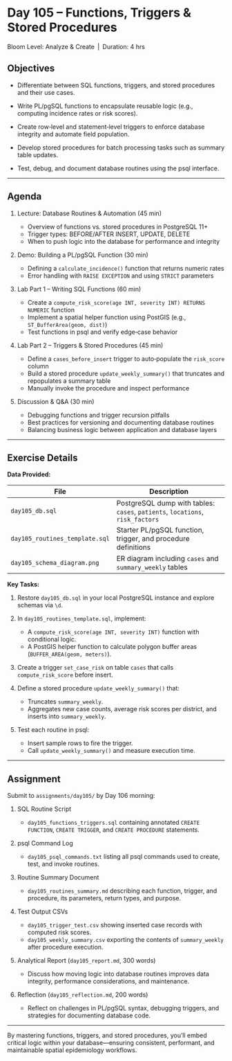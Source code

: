 # **Day 105 – Functions, Triggers & Stored Procedures**
  
Bloom Level: Analyze & Create | Duration: 4 hrs  

## Objectives  

- Differentiate between SQL functions, triggers, and stored procedures and their use cases.  

- Write PL/pgSQL functions to encapsulate reusable logic (e.g., computing incidence rates or risk scores).  

- Create row‐level and statement‐level triggers to enforce database integrity and automate field population.  

- Develop stored procedures for batch processing tasks such as summary table updates.  

- Test, debug, and document database routines using the psql interface.  

---  

## Agenda  

1. Lecture: Database Routines & Automation (45 min)  
   - Overview of functions vs. stored procedures in PostgreSQL 11+  
   - Trigger types: BEFORE/AFTER INSERT, UPDATE, DELETE  
   - When to push logic into the database for performance and integrity  

2. Demo: Building a PL/pgSQL Function (30 min)  
   - Defining a `calculate_incidence()` function that returns numeric rates  
   - Error handling with `RAISE EXCEPTION` and using `STRICT` parameters  

3. Lab Part 1 – Writing SQL Functions (60 min)  
   - Create a `compute_risk_score(age INT, severity INT) RETURNS NUMERIC` function  
   - Implement a spatial helper function using PostGIS (e.g., `ST_BufferArea(geom, dist)`)  
   - Test functions in psql and verify edge‐case behavior  

4. Lab Part 2 – Triggers & Stored Procedures (45 min)  
   - Define a `cases_before_insert` trigger to auto‐populate the `risk_score` column  
   - Build a stored procedure `update_weekly_summary()` that truncates and repopulates a summary table  
   - Manually invoke the procedure and inspect performance  

5. Discussion & Q&A (30 min)  
   - Debugging functions and trigger recursion pitfalls  
   - Best practices for versioning and documenting database routines  
   - Balancing business logic between application and database layers  

---  

## Exercise Details  

**Data Provided:**  

| File                      | Description                                                        |
|---------------------------|--------------------------------------------------------------------|
| `day105_db.sql`           | PostgreSQL dump with tables: `cases`, `patients`, `locations`, `risk_factors` |
| `day105_routines_template.sql` | Starter PL/pgSQL function, trigger, and procedure definitions     |
| `day105_schema_diagram.png`   | ER diagram including `cases` and `summary_weekly` tables           |

**Key Tasks:**  

1. Restore `day105_db.sql` in your local PostgreSQL instance and explore schemas via `\d`.  

2. In `day105_routines_template.sql`, implement:  
   - A `compute_risk_score(age INT, severity INT)` function with conditional logic.  
   - A PostGIS helper function to calculate polygon buffer areas (`BUFFER_AREA(geom, meters)`).  

3. Create a trigger `set_case_risk` on table `cases` that calls `compute_risk_score` before insert.  

4. Define a stored procedure `update_weekly_summary()` that:  
   - Truncates `summary_weekly`.  
   - Aggregates new case counts, average risk scores per district, and inserts into `summary_weekly`.  

5. Test each routine in psql:  
   - Insert sample rows to fire the trigger.  
   - Call `update_weekly_summary()` and measure execution time.  

---  

## Assignment  

Submit to `assignments/day105/` by Day 106 morning:  

1. SQL Routine Script  
   - `day105_functions_triggers.sql` containing annotated `CREATE FUNCTION`, `CREATE TRIGGER`, and `CREATE PROCEDURE` statements.  

2. psql Command Log  
   - `day105_psql_commands.txt` listing all psql commands used to create, test, and invoke routines.  

3. Routine Summary Document  
   - `day105_routines_summary.md` describing each function, trigger, and procedure, its parameters, return types, and purpose.  

4. Test Output CSVs  
   - `day105_trigger_test.csv` showing inserted case records with computed risk scores.  
   - `day105_weekly_summary.csv` exporting the contents of `summary_weekly` after procedure execution.  

5. Analytical Report (`day105_report.md`, 300 words)  
   - Discuss how moving logic into database routines improves data integrity, performance considerations, and maintenance.  

6. Reflection (`day105_reflection.md`, 200 words)  
   - Reflect on challenges in PL/pgSQL syntax, debugging triggers, and strategies for documenting database code.  

---  

By mastering functions, triggers, and stored procedures, you’ll embed critical logic within your database—ensuring consistent, performant, and maintainable spatial epidemiology workflows.
